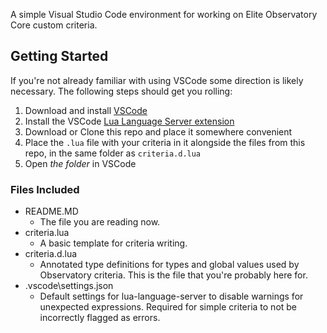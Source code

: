 A simple Visual Studio Code environment for working on Elite Observatory Core custom criteria.

## Getting Started
If you're not already familiar with using VSCode some direction is likely necessary. The following steps should get you rolling:

1. Download and install [VSCode](https://code.visualstudio.com/Download)
2. Install the VSCode [Lua Language Server extension](https://marketplace.visualstudio.com/items?itemName=sumneko.lua)
3. Download or Clone this repo and place it somewhere convenient
4. Place the `.lua` file with your criteria in it alongside the files from this repo, in the same folder as `criteria.d.lua`
5. Open *the folder* in VSCode

### Files Included
- README.MD
  - The file you are reading now.
- criteria.lua
  - A basic template for criteria writing.
- criteria.d.lua
  - Annotated type definitions for types and global values used by Observatory criteria. This is the file that you're probably here for.
- .vscode\settings.json
  - Default settings for lua-language-server to disable warnings for unexpected expressions. Required for simple criteria to not be incorrectly flagged as errors.